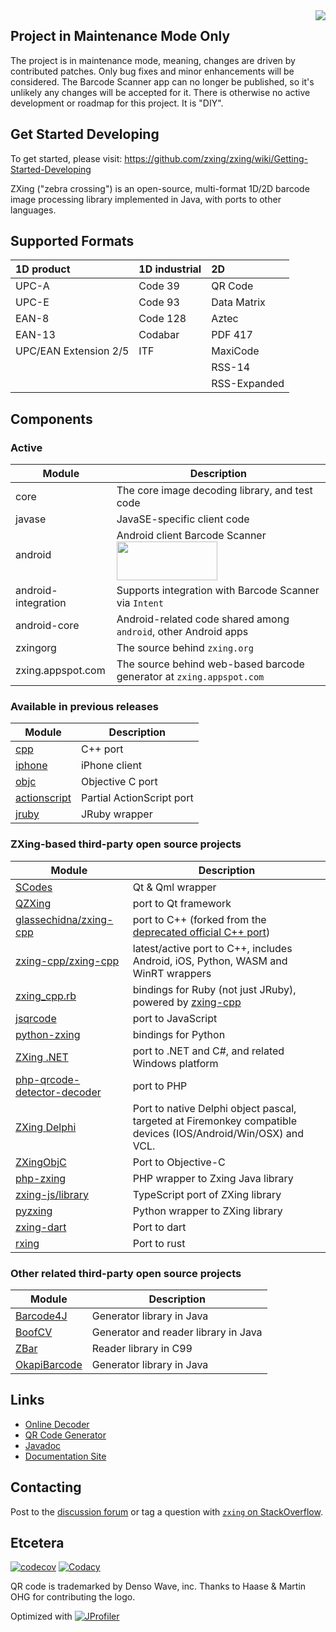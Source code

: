 <img align="right" src="https://raw.github.com/wiki/zxing/zxing/zxing-logo.png"/>

## Project in Maintenance Mode Only

The project is in maintenance mode, meaning, changes are driven by contributed patches.
Only bug fixes and minor enhancements will be considered. The Barcode Scanner app can
no longer be published, so it's unlikely any changes will be accepted for it.
There is otherwise no active development or roadmap for this project. It is "DIY".

## Get Started Developing

To get started, please visit: https://github.com/zxing/zxing/wiki/Getting-Started-Developing

ZXing ("zebra crossing") is an open-source, multi-format 1D/2D barcode image processing
library implemented in Java, with ports to other languages.

## Supported Formats

| 1D product            | 1D industrial | 2D             |
|:----------------------|:--------------|:---------------|
| UPC-A                 | Code 39       | QR Code        |
| UPC-E                 | Code 93       | Data Matrix    |
| EAN-8                 | Code 128      | Aztec          |
| EAN-13                | Codabar       | PDF 417        |
| UPC/EAN Extension 2/5 | ITF           | MaxiCode       |
|                       |               | RSS-14         |
|                       |               | RSS-Expanded   |

## Components

### Active

| Module              | Description
| ------------------- | -----------
| core                | The core image decoding library, and test code
| javase              | JavaSE-specific client code
| android             | Android client Barcode Scanner [<img height='62' width='161' src='https://play.google.com/intl/en_us/badges/images/generic/en_badge_web_generic.png'/>](https://play.google.com/store/apps/details?id=com.google.zxing.client.android)
| android-integration | Supports integration with Barcode Scanner via `Intent`
| android-core        | Android-related code shared among `android`, other Android apps
| zxingorg            | The source behind `zxing.org`
| zxing.appspot.com   | The source behind web-based barcode generator at `zxing.appspot.com`

### Available in previous releases

| Module | Description
| ------ | -----------
| [cpp](https://github.com/zxing/zxing/tree/00f634024ceeee591f54e6984ea7dd666fab22ae/cpp)                   | C++ port
| [iphone](https://github.com/zxing/zxing/tree/00f634024ceeee591f54e6984ea7dd666fab22ae/iphone)             | iPhone client
| [objc](https://github.com/zxing/zxing/tree/00f634024ceeee591f54e6984ea7dd666fab22ae/objc)                 | Objective C port
| [actionscript](https://github.com/zxing/zxing/tree/c1df162b95e07928afbd4830798cc1408af1ac67/actionscript) | Partial ActionScript port
| [jruby](https://github.com/zxing/zxing/tree/a95a8fee842f67fb43799a8e0e70e4c68b509c43/jruby)               | JRuby wrapper

### ZXing-based third-party open source projects

| Module                                                                                    | Description
| ----------------------------------------------------------------------------------------- | -----------
| [SCodes](https://github.com/scytheStudio/SCodes)                                          | Qt & Qml wrapper
| [QZXing](https://github.com/ftylitak/qzxing)                                              | port to Qt framework
| [glassechidna/zxing-cpp](https://github.com/glassechidna/zxing-cpp)                       | port to C++ (forked from the [deprecated official C++ port](https://github.com/zxing/zxing/tree/00f634024ceeee591f54e6984ea7dd666fab22ae/cpp))
| [zxing-cpp/zxing-cpp](https://github.com/zxing-cpp/zxing-cpp)                             | latest/active port to C++, includes Android, iOS, Python, WASM and WinRT wrappers
| [zxing_cpp.rb](https://github.com/glassechidna/zxing_cpp.rb)                              | bindings for Ruby (not just JRuby), powered by [zxing-cpp](https://github.com/glassechidna/zxing-cpp)
| [jsqrcode](https://github.com/LazarSoft/jsqrcode)                                         | port to JavaScript
| [python-zxing](https://github.com/oostendo/python-zxing)                                  | bindings for Python
| [ZXing .NET](https://github.com/micjahn/ZXing.Net)                                        | port to .NET and C#, and related Windows platform
| [php-qrcode-detector-decoder](https://github.com/khanamiryan/php-qrcode-detector-decoder) | port to PHP
| [ZXing Delphi](https://github.com/Spelt/ZXing.Delphi)                                     | Port to native Delphi object pascal, targeted at Firemonkey compatible devices (IOS/Android/Win/OSX) and VCL.
| [ZXingObjC](https://github.com/TheLevelUp/ZXingObjC)                                      | Port to Objective-C
| [php-zxing](https://github.com/dsiddharth2/php-zxing)                                     | PHP wrapper to Zxing Java library
| [zxing-js/library](https://github.com/zxing-js/library)                                   | TypeScript port of ZXing library
| [pyzxing](https://github.com/ChenjieXu/pyzxing)                                           | Python wrapper to ZXing library
| [zxing-dart](https://github.com/shirne/zxing-dart)                                        | Port to dart
| [rxing](https://github.com/hschimke/rxing)                                                | Port to rust

### Other related third-party open source projects

| Module                                         | Description
| ---------------------------------------------- | -----------
| [Barcode4J](http://barcode4j.sourceforge.net/) | Generator library in Java
| [BoofCV](https://boofcv.org) | Generator and reader library in Java
| [ZBar](http://zbar.sourceforge.net/)           | Reader library in C99
| [OkapiBarcode](https://github.com/woo-j/OkapiBarcode)  | Generator library in Java |

## Links

  * [Online Decoder](https://zxing.org/w/decode.jspx)
  * [QR Code Generator](https://zxing.appspot.com/generator)
  * [Javadoc](https://zxing.github.io/zxing/apidocs/)
  * [Documentation Site](https://zxing.github.io/zxing/)

## Contacting

Post to the [discussion forum](https://groups.google.com/group/zxing) or tag a question with [`zxing`
on StackOverflow](https://stackoverflow.com/questions/tagged/zxing).

## Etcetera

[![codecov](https://codecov.io/gh/zxing/zxing/branch/master/graph/badge.svg?token=6RrJHvUMDl)](https://codecov.io/gh/zxing/zxing)
[![Codacy](https://app.codacy.com/project/badge/Grade/5d1186edeb714f0187e3eb18cc6aeef1)](https://www.codacy.com/gh/zxing/zxing/dashboard?utm_source=github.com&amp;utm_medium=referral&amp;utm_content=zxing/zxing&amp;utm_campaign=Badge_Grade)

QR code is trademarked by Denso Wave, inc. Thanks to Haase & Martin OHG for contributing the logo.

Optimized with [![JProfiler](https://www.ej-technologies.com/images/banners/jprofiler_small.png)](https://www.ej-technologies.com/products/jprofiler/overview.html)

